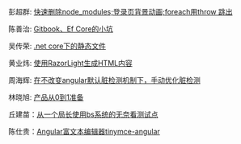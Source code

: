彭超群: [快速删除node_modules;登录页背景动画;foreach用throw 跳出](彭超群/index.md)

陈善治: [Gitbook、Ef Core的小坑](陈善治/index.md)

吴传荣: [.net core下的静态文件](吴传荣/index.md)

黄业炜: [使用RazorLight生成HTML内容](黄业炜/index.md)

周海辉: [在不改变angular默认脏检测机制下，手动优化脏检测](周海辉/index.md)

林晓旭: [产品从0到1准备](林晓旭/index.md)

丘建苗：[从一个局长使用bs系统的无奈看测试点](丘建苗/index.md)

陈仕贵：[Angular富文本编辑器tinymce-angular](陈仕贵/index.md)